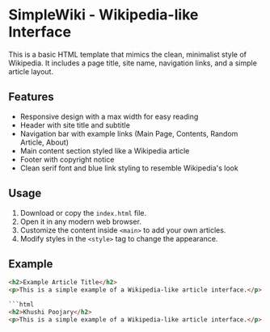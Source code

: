 # SimpleWiki - Wikipedia-like Interface

This is a basic HTML template that mimics the clean, minimalist style of Wikipedia. It includes a page title, site name, navigation links, and a simple article layout.

## Features

- Responsive design with a max width for easy reading
- Header with site title and subtitle
- Navigation bar with example links (Main Page, Contents, Random Article, About)
- Main content section styled like a Wikipedia article
- Footer with copyright notice
- Clean serif font and blue link styling to resemble Wikipedia's look

## Usage

1. Download or copy the `index.html` file.
2. Open it in any modern web browser.
3. Customize the content inside `<main>` to add your own articles.
4. Modify styles in the `<style>` tag to change the appearance.

## Example

```html
<h2>Example Article Title</h2>
<p>This is a simple example of a Wikipedia-like article interface.</p>

```html
<h2>Khushi Poojary</h2>
<p>This is a simple example of a Wikipedia-like article interface.</p>





